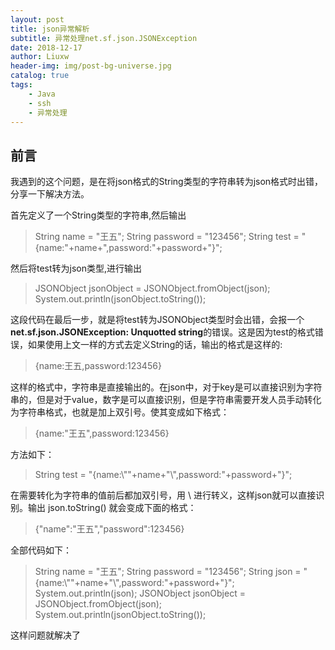 ```yaml
---
layout: post
title: json异常解析
subtitle: 异常处理net.sf.json.JSONException
date: 2018-12-17
author: Liuxw 
header-img: img/post-bg-universe.jpg
catalog: true
tags:
    - Java
    - ssh
    - 异常处理    
---
```



## 前言

我遇到的这个问题，是在将json格式的String类型的字符串转为json格式时出错，分享一下解决方法。

首先定义了一个String类型的字符串,然后输出


>String name = "王五";
>String password = "123456";
>String test = "{name:"+name+",password:"+password+"}"; 


然后将test转为json类型,进行输出


>JSONObject jsonObject = JSONObject.fromObject(json);
>System.out.println(jsonObject.toString());


这段代码在最后一步，就是将test转为JSONObject类型时会出错，会报一个**net.sf.json.JSONException: Unquotted string**的错误。这是因为test的格式错误，如果使用上文一样的方式去定义String的话，输出的格式是这样的:


>{name:王五,password:123456}


这样的格式中，字符串是直接输出的。在json中，对于key是可以直接识别为字符串的，但是对于value，数字是可以直接识别，但是字符串需要开发人员手动转化为字符串格式，也就是加上双引号。使其变成如下格式：


>{name:"王五",password:123456}


方法如下：


>String test = "{name:\\""+name+"\\",password:"+password+"}"; 


在需要转化为字符串的值前后都加双引号，用 \ 进行转义，这样json就可以直接识别。输出 json.toString() 就会变成下面的格式：


>{"name":"王五","password":123456}

全部代码如下：


>String name = "王五";
>String password = "123456";
>String json = "{name:\\""+name+"\\",password:"+password+"}"; 
>System.out.println(json);
>JSONObject jsonObject = JSONObject.fromObject(json);
>System.out.println(jsonObject.toString());

这样问题就解决了
